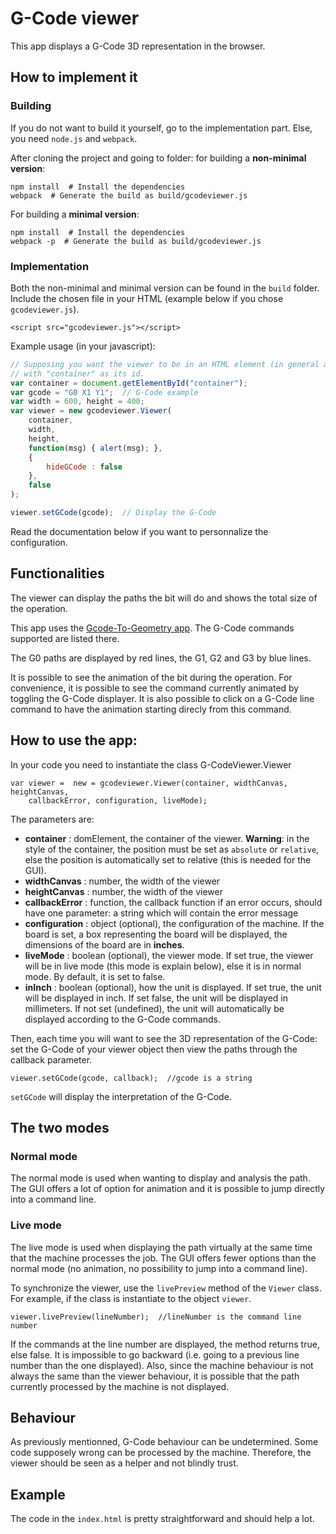 # G-Code viewer
This app displays a G-Code 3D representation in the browser.

## How to implement it

### Building

If you do not want to build it yourself, go to the implementation part. Else,
you need ``node.js`` and ``webpack``.

After cloning the project and going to folder: for building a **non-minimal
version**:

    npm install  # Install the dependencies
    webpack  # Generate the build as build/gcodeviewer.js

For building a **minimal version**:

    npm install  # Install the dependencies
    webpack -p  # Generate the build as build/gcodeviewer.js

### Implementation

Both the non-minimal and minimal version can be found in the ``build`` folder.
Include the chosen file in your HTML (example below if you chose
``gcodeviewer.js``).

```
<script src="gcodeviewer.js"></script>
```

Example usage (in your javascript):

```javascript
// Supposing you want the viewer to be in an HTML element (in general a div)
// with "container" as its id.
var container = document.getElementById("container");
var gcode = "G0 X1 Y1";  // G-Code example
var width = 600, height = 400;
var viewer = new gcodeviewer.Viewer(
    container,
    width,
    height,
    function(msg) { alert(msg); },
    {
        hideGCode : false
    },
    false
);

viewer.setGCode(gcode);  // Display the G-Code
```


Read the documentation below if you want to personnalize the configuration.

## Functionalities
The viewer can display the paths the bit will do and shows the total size of the
operation.

This app uses the [Gcode-To-Geometry
app](https://github.com/ShopBotTools/Handibot-GCode-To-Geometry). The G-Code
commands supported are listed there.

The G0 paths are displayed by red lines, the G1, G2 and G3 by blue lines.

It is possible to see the animation of the bit during the operation. For
convenience, it is possible to see the command currently animated by toggling
the G-Code displayer. It is also possible to click on a G-Code line command to
have the animation starting direcly from this command.

## How to use the app:
In your code you need to instantiate the class G-CodeViewer.Viewer

    var viewer =  new = gcodeviewer.Viewer(container, widthCanvas, heightCanvas,
        callbackError, configuration, liveMode);

The parameters are:
* **container** : domElement, the container of the viewer. **Warning**: in the
  style of the container, the position must be set as `absolute` or
  `relative`, else the position is automatically set to relative (this is
  needed for the GUI).
* **widthCanvas** : number, the width of the viewer
* **heightCanvas** : number, the width of the viewer
* **callbackError** : function, the callback function if an error occurs,
  should have one parameter: a string which will contain the error message
* **configuration** : object (optional), the configuration of the machine.
  If the board is set, a box representing the board will be displayed, the
  dimensions of the board are in **inches**.
* **liveMode** : boolean (optional), the viewer mode. If set true, the viewer
  will be in live mode (this mode is explain below), else it is in normal mode.
  By default, it is set to false.
* **inInch** : boolean (optional), how the unit is displayed. If set true, the
  unit will be displayed in inch. If set false, the unit will be displayed in
  millimeters. If not set (undefined), the unit will automatically be displayed
  according to the G-Code commands.

Then, each time you will want to see the 3D representation of the G-Code: set
the G-Code of your viewer object then view the paths through the callback
parameter.

    viewer.setGCode(gcode, callback);  //gcode is a string

`setGCode` will display the interpretation of the G-Code.

## The two modes

### Normal mode

The normal mode is used when wanting to display and analysis the path. The GUI
offers a lot of option for animation and it is possible to jump directly into a
command line.

### Live mode

The live mode is used when displaying the path virtually at the same time that
the machine processes the job. The GUI offers fewer options than the normal
mode (no animation, no possibility to jump into a command line).

To synchronize the viewer, use the ``livePreview`` method of the ``Viewer``
class. For example, if the class is instantiate to the object ``viewer``.

    viewer.livePreview(lineNumber);  //lineNumber is the command line number

If the commands at the line number are displayed, the method returns true, else
false. It is impossible to go backward (i.e. going to a previous line number
than the one displayed). Also, since the machine behaviour is not always the
same than the viewer behaviour, it is possible that the path currently
processed by the machine is not displayed.

## Behaviour

As previously mentionned, G-Code behaviour can be undetermined. Some code
supposely wrong can be processed by the machine. Therefore, the viewer should
be seen as a helper and not blindly trust.

## Example
The code in the `index.html` is pretty straightforward and should help a lot.
